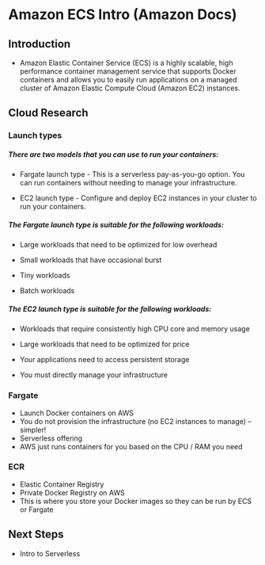 # Amazon ECS Intro (Amazon Docs)

## Introduction

- Amazon Elastic Container Service (ECS) is a highly scalable, high performance container management service that supports Docker containers and allows you to easily run applications on a managed cluster of Amazon Elastic Compute Cloud (Amazon EC2) instances.

## Cloud Research

### Launch types

##### There are two models that you can use to run your containers:

- Fargate launch type - This is a serverless pay-as-you-go option. You can run containers without needing to manage your infrastructure.

- EC2 launch type - Configure and deploy EC2 instances in your cluster to run your containers.

##### The Fargate launch type is suitable for the following workloads:

- Large workloads that need to be optimized for low overhead

- Small workloads that have occasional burst

- Tiny workloads

- Batch workloads

##### The EC2 launch type is suitable for the following workloads:

- Workloads that require consistently high CPU core and memory usage

- Large workloads that need to be optimized for price

- Your applications need to access persistent storage

- You must directly manage your infrastructure

### Fargate

- Launch Docker containers on
  AWS
- You do not provision the
  infrastructure (no EC2 instances
  to manage)
  – simpler!
- Serverless offering
- AWS just runs containers for
  you based on the CPU / RAM
  you need

### ECR

- Elastic Container Registry
- Private Docker Registry on
  AWS
- This is where you store your
  Docker images so they can
  be run by ECS or Fargate

## Next Steps

- Intro to Serverless
